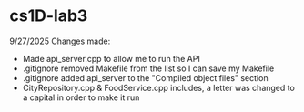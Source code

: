 # cs1D-lab3

9/27/2025 Changes made:
- Made api_server.cpp to allow me to run the API
- .gitignore removed Makefile from the list so I can save my Makefile
- .gitignore added api_server to the "Compiled object files" section
- CityRepository.cpp & FoodService.cpp includes, a letter was changed to a capital in order to make it run